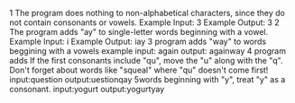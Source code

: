 1 The program does nothing to non-alphabetical characters, since they do not contain consonants or vowels.
Example Input: 3
Example Output: 3
2 The program adds "ay" to single-letter words beginning with a vowel.
Example Input: i
Example Output: iay
3 program adds "way" to words beggining with a vowels
example input: again
output: againway
4 program adds If the first consonants include "qu", move the "u" along with the "q". Don't forget about words like "squeal" where "qu" doesn't come first!
input:question
output:uestionqay
5words beginning with "y", treat "y" as a consonant.
input:yogurt
output:yogurtyay
